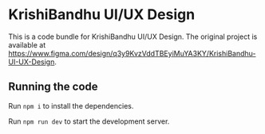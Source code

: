 
  # KrishiBandhu UI/UX Design

  This is a code bundle for KrishiBandhu UI/UX Design. The original project is available at https://www.figma.com/design/q3y9KvzVddTBEyiMuYA3KY/KrishiBandhu-UI-UX-Design.

  ## Running the code

  Run `npm i` to install the dependencies.

  Run `npm run dev` to start the development server.
  